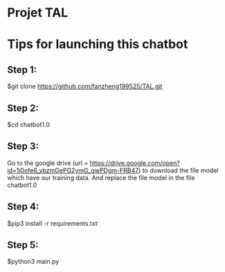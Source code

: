 Projet TAL
=====================================================

# Tips for launching this chatbot

## Step 1:

$git clone https://github.com/fanzheng199525/TAL.git

## Step 2:

$cd chatbot1.0

## Step 3:

Go to the google drive (url = https://drive.google.com/open?id=1i0ofe6_vbzmGePG2ymG_gwPDgm-FRB47) to download the file model which have our training data. And replace the file model in the file chatbot1.0

## Step 4:

$pip3 install -r requirements.txt

## Step 5:

$python3 main.py
